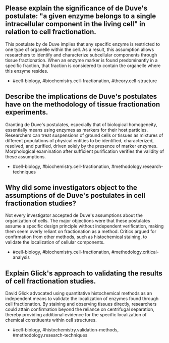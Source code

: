 ## Please explain the significance of de Duve's postulate: "a given enzyme belongs to a single intracellular component in the living cell" in relation to cell fractionation.

This postulate by de Duve implies that any specific enzyme is restricted to one type of organelle within the cell. As a result, this assumption allows researchers to identify and characterize subcellular components through tissue fractionation. When an enzyme marker is found predominantly in a specific fraction, that fraction is considered to contain the organelle where this enzyme resides. 

- #cell-biology, #biochemistry.cell-fractionation, #theory.cell-structure


## Describe the implications de Duve's postulates have on the methodology of tissue fractionation experiments.

Granting de Duve's postulates, especially that of biological homogeneity, essentially means using enzymes as markers for their host particles. Researchers can treat suspensions of ground cells or tissues as mixtures of different populations of physical entities to be identified, characterized, resolved, and purified, driven solely by the presence of marker enzymes. Morphological examination after sufficient purification verifies the validity of these assumptions.

- #cell-biology, #biochemistry.cell-fractionation, #methodology.research-techniques


## Why did some investigators object to the assumptions of de Duve's postulates in cell fractionation studies?

Not every investigator accepted de Duve's assumptions about the organization of cells. The major objections were that these postulates assume a specific design principle without independent verification, making them seem overly reliant on fractionation as a method. Critics argued for confirmation from other methods, such as histochemical staining, to validate the localization of cellular components.

- #cell-biology, #biochemistry.cell-fractionation, #methodology.critical-analysis


## Explain Glick's approach to validating the results of cell fractionation studies.

David Glick advocated using quantitative histochemical methods as an independent means to validate the localization of enzymes found through cell fractionation. By staining and observing tissues directly, researchers could attain confirmation beyond the reliance on centrifugal separation, thereby providing additional evidence for the specific localization of chemical constituents within cell structures.

- #cell-biology, #histochemistry.validation-methods, #methodology.research-techniques